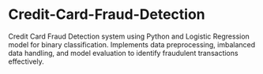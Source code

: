 # Credit-Card-Fraud-Detection
Credit Card Fraud Detection system using Python and Logistic Regression model for binary classification. Implements data preprocessing, imbalanced data handling, and model evaluation to identify fraudulent transactions effectively.

